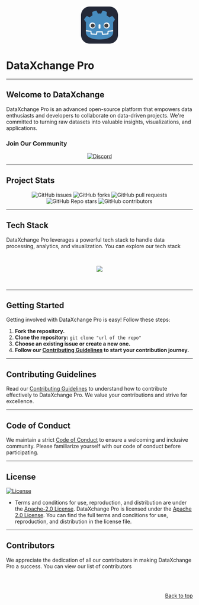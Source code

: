 <p align="center">
  <img src="https://github.com/tandpfun/skill-icons/blob/main/icons/Godot-Dark.svg" alt="Dataset Icon" width="100" height="100" />
  <h1 style="font-weight: bold;">DataXchange Pro</h1>
</p>

---

## Welcome to DataXchange

DataXchange Pro is an advanced open-source platform that empowers data enthusiasts and developers to collaborate on data-driven projects. We're committed to turning raw datasets into valuable insights, visualizations, and applications.

### Join Our Community

<p align="center">
  <a href="https://discord.gg/your-discord-link">
    <img src="https://img.shields.io/badge/Join%20Us%20on%20Discord-%235865F2.svg?style=for-the-badge&logo=discord&logoColor=white" alt="Discord" />
  </a>
</p>

---

## Project Stats

<p align="center">
  <img src="https://img.shields.io/github/issues/your-github-username/your-repo-name?style=for-the-badge" alt="GitHub issues" />
  <img src="https://img.shields.io/github/forks/your-github-username/your-repo-name?style=for-the-badge" alt="GitHub forks" />
  <img src="https://img.shields.io/github/issues-pr/your-github-username/your-repo-name?style=for-the-badge" alt="GitHub pull requests" />
  <img src="https://img.shields.io/github/stars/your-github-username/your-repo-name?style=for-the-badge" alt="GitHub Repo stars" />
  <img src="https://img.shields.io/github/contributors/your-github-username/your-repo-name?style=for-the-badge" alt="GitHub contributors" />
</p>

---

## Tech Stack

DataXchange Pro leverages a powerful tech stack to handle data processing, analytics, and visualization. You can explore our tech stack 

<br>
</div>
<center>
<p>
<div align="center">
  <a href="Icon Link"><img src="Technology image source"></a>
<div>
</p>
</center>
<br>

---

## Getting Started

Getting involved with DataXchange Pro is easy! Follow these steps:

1. **Fork the repository.**
2. **Clone the repository:** `git clone "url of the repo"`
3. **Choose an existing issue or create a new one.**
4. **Follow our [Contributing Guidelines](./.github/CONTRIBUTING_GUIDELINE.md) to start your contribution journey.**

---

## Contributing Guidelines

Read our [Contributing Guidelines](./.github/CONTRIBUTING_GUIDELINE.md) to understand how to contribute effectively to DataXchange Pro. We value your contributions and strive for excellence.

---

## Code of Conduct

We maintain a strict [Code of Conduct](./.github/CODE_OF_CONDUCT.md) to ensure a welcoming and inclusive community. Please familiarize yourself with our code of conduct before participating.

---

## License
 [![License](https://img.shields.io/badge/License-Apache_2.0-blue.svg)](https://opensource.org/licenses/apache-2.0/)
- Terms and conditions for use, reproduction, and distribution are under the [Apache-2.0 License](https://opensource.org/licenses/apache-2.0/).
DataXchange Pro is licensed under the [Apache 2.0 License](https://opensource.org/licenses/apache-2.0/). You can find the full terms and conditions for use, reproduction, and distribution in the license file.

---

## Contributors

We appreciate the dedication of all our contributors in making DataXchange Pro a success. You can view our list of contributors 
<center>
<a href="https://github.com/kunjgit/GameZone/graphs/contributors">
  <img src="" />
</a>
</center>
<br>

<p align="right"><a href="#top">Back to top</a></p>
